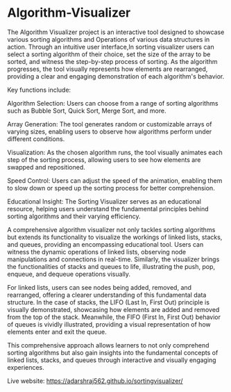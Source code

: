 # Algorithm-Visualizer

The Algorithm Visualizer project is an interactive tool designed to showcase various sorting algorithms and Operations of various data structures in action. Through an intuitive user interface,In sorting visualizer users can select a sorting algorithm of their choice, set the size of the array to be sorted, and witness the step-by-step process of sorting. As the algorithm progresses, the tool visually represents how elements are rearranged, providing a clear and engaging demonstration of each algorithm's behavior.

Key functions include:

Algorithm Selection: Users can choose from a range of sorting algorithms such as Bubble Sort, Quick Sort, Merge Sort, and more.

Array Generation: The tool generates random or customizable arrays of varying sizes, enabling users to observe how algorithms perform under different conditions.

Visualization: As the chosen algorithm runs, the tool visually animates each step of the sorting process, allowing users to see how elements are swapped and repositioned.

Speed Control: Users can adjust the speed of the animation, enabling them to slow down or speed up the sorting process for better comprehension.

Educational Insight: The Sorting Visualizer serves as an educational resource, helping users understand the fundamental principles behind sorting algorithms and their varying efficiency.

A comprehensive algorithm visualizer not only tackles sorting algorithms but extends its functionality to visualize the workings of linked lists, stacks, and queues, providing an encompassing educational tool. Users can witness the dynamic operations of linked lists, observing node manipulations and connections in real-time. Similarly, the visualizer brings the functionalities of stacks and queues to life, illustrating the push, pop, enqueue, and dequeue operations visually.

For linked lists, users can see nodes being added, removed, and rearranged, offering a clearer understanding of this fundamental data structure. In the case of stacks, the LIFO (Last In, First Out) principle is visually demonstrated, showcasing how elements are added and removed from the top of the stack. Meanwhile, the FIFO (First In, First Out) behavior of queues is vividly illustrated, providing a visual representation of how elements enter and exit the queue.

This comprehensive approach allows learners to not only comprehend sorting algorithms but also gain insights into the fundamental concepts of linked lists, stacks, and queues through interactive and visually engaging experiences.

Live website: https://adarshraj562.github.io/sortingvisualizer/


